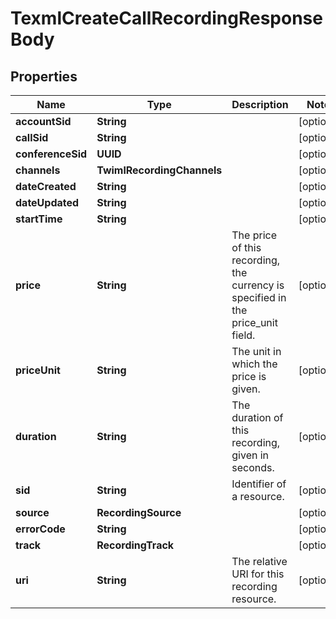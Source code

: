 

# TexmlCreateCallRecordingResponseBody


## Properties

| Name | Type | Description | Notes |
|------------ | ------------- | ------------- | -------------|
|**accountSid** | **String** |  |  [optional] |
|**callSid** | **String** |  |  [optional] |
|**conferenceSid** | **UUID** |  |  [optional] |
|**channels** | **TwimlRecordingChannels** |  |  [optional] |
|**dateCreated** | **String** |  |  [optional] |
|**dateUpdated** | **String** |  |  [optional] |
|**startTime** | **String** |  |  [optional] |
|**price** | **String** | The price of this recording, the currency is specified in the price_unit field.  |  [optional] |
|**priceUnit** | **String** | The unit in which the price is given. |  [optional] |
|**duration** | **String** | The duration of this recording, given in seconds. |  [optional] |
|**sid** | **String** | Identifier of a resource. |  [optional] |
|**source** | **RecordingSource** |  |  [optional] |
|**errorCode** | **String** |  |  [optional] |
|**track** | **RecordingTrack** |  |  [optional] |
|**uri** | **String** | The relative URI for this recording resource. |  [optional] |



